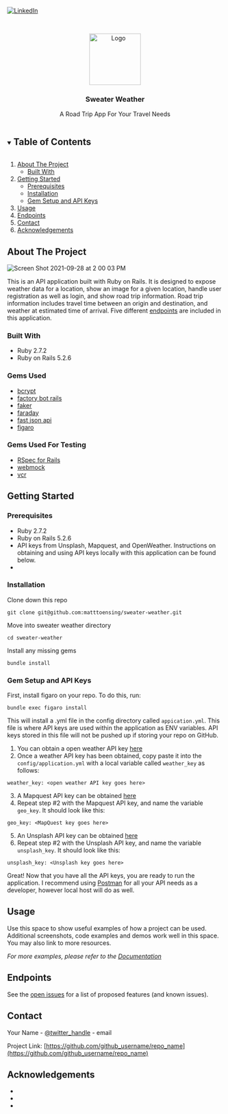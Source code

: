 [![LinkedIn][linkedin-shield]][linkedin-url]



<!-- PROJECT LOGO -->
<br />
<p align="center">
  <a href="https://github.com/github_username/repo_name">
    <img src="https://user-images.githubusercontent.com/80132364/135163947-9703fd2d-2fdf-4c21-81ad-99816102ceac.png" alt="Logo" width="120" height="120">
  </a>

  <h3 align="center">Sweater Weather</h3>

  <p align="center">
    A Road Trip App For Your Travel Needs
</p>



<!-- TABLE OF CONTENTS -->
<details open="open">
  <summary><h2 style="display: inline-block">Table of Contents</h2></summary>
  <ol>
    <li>
      <a href="#about-the-project">About The Project</a>
      <ul>
        <li><a href="#built-with">Built With</a></li>
      </ul>
    </li>
    <li>
      <a href="#getting-started">Getting Started</a>
      <ul>
        <li><a href="#prerequisites">Prerequisites</a></li>
        <li><a href="#installation">Installation</a></li>
        <li><a href="#gem-setup-and-api-keys">Gem Setup and API Keys</a></li>
      </ul>
    </li>
    <li><a href="#usage">Usage</a></li>
    <li><a href="#endpoints">Endpoints</a></li>
    <li><a href="#contact">Contact</a></li>
    <li><a href="#acknowledgements">Acknowledgements</a></li>
  </ol>
</details>



<!-- ABOUT THE PROJECT -->
## About The Project

![Screen Shot 2021-09-28 at 2 00 03 PM](https://user-images.githubusercontent.com/80132364/135164860-b13d559f-dd3f-4592-ac50-1dc660ec1a9d.png)


This is an API application built with Ruby on Rails. It is designed to expose weather data for a location, show an image for a given location, handle user registration as well as login, and show road trip information. Road trip information includes travel time between an origin and destination, and weather at estimated time of arrival. Five different <a href="#endpoints">endpoints</a> are included in this application.


### Built With

* Ruby 2.7.2
* Ruby on Rails 5.2.6

### Gems Used

* <a href="https://github.com/bcrypt-ruby/bcrypt-ruby">bcrypt</a>
* <a href="https://github.com/thoughtbot/factory_bot_rails">factory bot rails</a>
* <a href="https://github.com/faker-ruby/faker">faker</a>
* <a href="https://github.com/lostisland/faraday">faraday</a>
* <a href="https://github.com/Netflix/fast_jsonapi">fast json api</a>
* <a href="https://github.com/laserlemon/figaro">figaro</a>

### Gems Used For Testing
* <a href="https://github.com/rspec/rspec-rails">RSpec for Rails</a>
* <a href="https://github.com/bblimke/webmock#rspec">webmock</a>
* <a href="https://github.com/vcr/vcr">vcr</a>

## Getting Started

### Prerequisites

* Ruby 2.7.2
* Ruby on Rails 5.2.6
* API keys from Unsplash, Mapquest, and OpenWeather. Instructions on obtaining and using API keys locally with this application can be found below. 
* 
### Installation
Clone down this repo

```
git clone git@github.com:matttoensing/sweater-weather.git
```

Move into sweater weather directory
```
cd sweater-weather
```

Install any missing gems

```
bundle install
```

### Gem Setup and API Keys
First, install figaro on your repo. To do this, run:
```
bundle exec figaro install
```

This will install a .yml file in the config directory called `appication.yml`. This file is where API keys are used within the application as ENV variables. API keys stored in this file will not be pushed up if storing your repo on GitHub. 

1. You can obtain a open weather API key <a href="https://openweathermap.org/api">here</a>
2. Once a weather API key has been obtained, copy paste it into the `config/application.yml` with a local variable called `weather_key` as follows:

```
weather_key: <open weather API key goes here>
```

3. A Mapquest API key can be obtained <a href="https://developer.mapquest.com/documentation/">here</a>
4. Repeat step #2 with the Mapquest API key, and name the variable `geo_key`. It should look like this:

```
geo_key: <MapQuest key goes here>
```

5. An Unsplash API key can be obtained <a href="https://unsplash.com/documentation">here</a>
6. Repeat step #2 with the Unsplash API key, and name the variable `unsplash_key`. It should look like this:

```
unsplash_key: <Unsplash key goes here>
```

Great! Now that you have all the API keys, you are ready to run the application. I recommend using <a href="https://www.postman.com/">Postman</a> for all your API needs as a developer, however local host will do as well. 

## Usage

Use this space to show useful examples of how a project can be used. Additional screenshots, code examples and demos work well in this space. You may also link to more resources.

_For more examples, please refer to the [Documentation](https://example.com)_



<!-- ROADMAP -->
## Endpoints

See the [open issues](https://github.com/github_username/repo_name/issues) for a list of proposed features (and known issues).


<!-- CONTACT -->
## Contact

Your Name - [@twitter_handle](https://twitter.com/twitter_handle) - email

Project Link: [https://github.com/github_username/repo_name](https://github.com/github_username/repo_name)



<!-- ACKNOWLEDGEMENTS -->
## Acknowledgements

* []()
* []()
* []()




[linkedin-shield]: https://img.shields.io/badge/-LinkedIn-black.svg?style=for-the-badge&logo=linkedin&colorB=555
[linkedin-url]: https://linkedin.com/in/matt-toensing/
